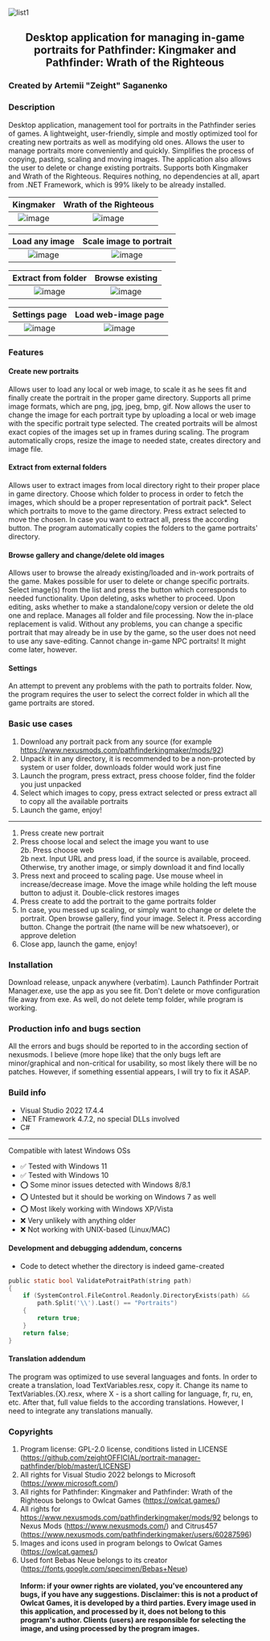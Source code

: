 ![list1](https://user-images.githubusercontent.com/50341618/227392274-89674a5f-96f7-4113-92f9-152702ebffe4.png)

## <p align="center">Desktop application for managing in-game portraits for Pathfinder: Kingmaker and Pathfinder: Wrath of the Righteous</p>

### Created by Artemii "Zeight" Saganenko

### Description

Desktop application, management tool for portraits in the Pathfinder series of games. A lightweight, user-friendly, simple and mostly optimized tool for creating new portraits as well as modifying old ones. Allows the user to manage portraits more conveniently and quickly. Simplifies the process of copying, pasting, scaling and moving images. The application also allows the user to delete or change existing portraits. Supports both Kingmaker and Wrath of the Righteous. Requires nothing, no dependencies at all, apart from .NET Framework, which is 99% likely to be already installed. 


| Kingmaker | Wrath of the Righteous |
| :-------: | :--------------------: |
|![image](https://user-images.githubusercontent.com/50341618/230695030-8eeca4ce-9a8b-4cb6-adc8-5989805932c1.png)|![image](https://user-images.githubusercontent.com/50341618/230695023-ce0ea4a0-33f1-4ca6-9b8e-bb69b4923b1e.png)|

| Load any image | Scale image to portrait |
| :------------: | :---------------------: |
|![image](https://user-images.githubusercontent.com/50341618/230694986-3885a913-23b1-4cf3-858d-2d3fbbd662a2.png)|![image](https://user-images.githubusercontent.com/50341618/230695012-7bdbd799-4b57-4005-b991-bed54560df1c.png)|

| Extract from folder | Browse existing |
| :-----------------: | :-------------: |
|![image](https://user-images.githubusercontent.com/50341618/230695083-27ed532e-1023-4434-8ecf-2275cfd3e8a5.png)|![image](https://user-images.githubusercontent.com/50341618/230695176-0c213a01-380f-43cd-9ea9-45264954b9ec.png)|

| Settings page | Load web-image page |
| :-----------------: | :-------------: |
|![image](https://user-images.githubusercontent.com/50341618/230695227-ecb3ddf1-5d43-4b57-b4b6-b9d7c8f64e7b.png)|![image](https://user-images.githubusercontent.com/50341618/230695265-b8f126bc-2640-4531-a8ec-7e1547aa67dc.png)|

### Features

#### Create new portraits
Allows user to load any local or web image, to scale it as he sees fit and finally create the portrait in the proper game directory. Supports all prime image formats, which are png, jpg, jpeg, bmp, gif. Now allows the user to change the image for each portrait type by uploading a local or web image with the specific portrait type selected. The created portraits will be almost exact copies of the images set up in frames during scaling. The program automatically crops, resize the image to needed state, creates directory and image file.

#### Extract from external folders
Allows user to extract images from local directory right to their proper place in game directory. Choose which folder to process in order to fetch the images, which should be a proper representation of portrait pack*. Select which portraits to move to the game directory. Press extract selected to move the chosen. In case you want to extract all, press the according button. The program automatically copies the folders to the game portraits' directory.

#### Browse gallery and change/delete old images
Allows user to browse the already existing/loaded and in-work portraits of the game. Makes possible for user to delete or change specific portraits. Select image(s) from the list and press the button which corresponds to needed functionality. Upon deleting, asks whether to proceed. Upon editing, asks whether to make a standalone/copy version or delete the old one and replace. Manages all folder and file processing. Now the in-place replacement is valid. Without any problems, you can change a specific portrait that may already be in use by the game, so the user does not need to use any save-editing. Cannot change in-game NPC portraits! It might come later, however.

#### Settings
An attempt to prevent any problems with the path to portraits folder. Now, the program requires the user to select the correct folder in which all the game portraits are stored.

### Basic use cases
1. Download any portrait pack from any source (for example https://www.nexusmods.com/pathfinderkingmaker/mods/92)
2. Unpack it in any directory, it is recommended to be a non-protected by system or user folder, downloads folder would work just fine
3. Launch the program, press extract, press choose folder, find the folder you just unpacked
4. Select which images to copy, press extract selected or press extract all to copy all the available portraits
5. Launch the game, enjoy!
---
1. Press create new portrait
2. Press choose local and select the image you want to use<br>
  2b. Press choose web<br>
  2b next. Input URL and press load, if the source is available, proceed. Otherwise, try another image, or simply download it and find locally<br>
3. Press next and proceed to scaling page. Use mouse wheel in increase/decrease image. Move the image while holding the left mouse button to adjust it. Double-click restores images
4. Press create to add the portrait to the game portraits folder
5. In case, you messed up scaling, or simply want to change or delete the portrait. Open browse gallery, find your image. Select it. Press according button. Change the portrait (the name will be new whatsoever), or approve deletion 
5. Close app, launch the game, enjoy!

### Installation
Download release, unpack anywhere (verbatim). Launch Pathfinder Portrait Manager.exe, use the app as you see fit. Don't delete or move configuration file away from exe. As well, do not delete temp folder, while program is working.

### Production info and bugs section
All the errors and bugs should be reported to in the according section of nexusmods. I believe (more hope like) that the only bugs left are minor/graphical and non-critical for usability, so most likely there will be no patches. However, if something essential appears, I will try to fix it ASAP.

### Build info
* Visual Studio 2022 17.4.4
* .NET Framework 4.7.2, no special DLLs involved
* C#
---
Compatible with latest Windows OSs 
* ✅ Tested with Windows 11
* ✅ Tested with Windows 10
* ⭕ Some minor issues detected with Windows 8/8.1
* ⭕ Untested but it should be working on Windows 7 as well
* ⭕ Most likely working with Windows XP/Vista
* ❌ Very unlikely with anything older
* ❌ Not working with UNIX-based (Linux/MAC)

#### Development and debugging addendum, concerns
* Code to detect whether the directory is indeed game-created
```c sharp
public static bool ValidatePotraitPath(string path)
{
    if (SystemControl.FileControl.Readonly.DirectoryExists(path) &&
        path.Split('\\').Last() == "Portraits")
    {
        return true;
    }
    return false;
}
```
#### Translation addendum
The program was optimized to use several languages and fonts. In order to create a translation, load TextVariables.resx, copy it. Change its name to TextVariables.{X}.resx, where X - is a short calling for language, fr, ru, en, etc. After that, full value fields to the according translations. However, I need to integrate any translations manually.

### Copyrights
1. Program license: GPL-2.0 license, conditions listed in LICENSE (https://github.com/zeightOFFICIAL/portrait-manager-pathfinder/blob/master/LICENSE)
2. All rights for Visual Studio 2022 belongs to Microsoft (https://www.microsoft.com/)
3. All rights for Pathfinder: Kingmaker and Pathfinder: Wrath of the Righteous belongs to Owlcat Games (https://owlcat.games/)
4. All rights for https://www.nexusmods.com/pathfinderkingmaker/mods/92 belongs to Nexus Mods (https://www.nexusmods.com/) and Citrus457 (https://www.nexusmods.com/pathfinderkingmaker/users/60287596)
5. Images and icons used in program belongs to Owlcat Games (https://owlcat.games/)
6. Used font Bebas Neue belongs to its creator (https://fonts.google.com/specimen/Bebas+Neue)<br><br>
<b>Inform: if your owner rights are violated, you've encountered any bugs, if you have any suggestions.
Disclaimer: this is not a product of Owlcat Games, it is developed by a third parties. Every image used in this application, and processed by it, does not belong to this program's author. Clients (users) are responsible for selecting the image, and using processed by the program images.</b>
